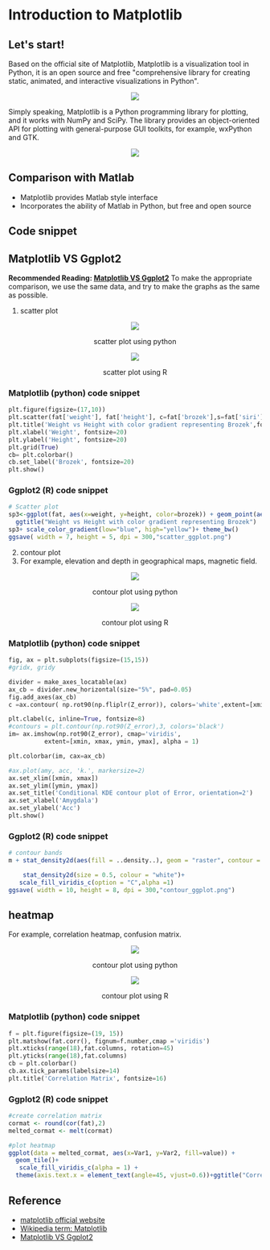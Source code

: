 # Introduction to Matplotlib

## Let's start!
Based on the official site of Matplotlib, Matplotlib is a visualization tool in Python, it is an open source and free "comprehensive library for creating static, animated, and interactive visualizations in Python".
<div align="center">
  <img src="./intro.png" />
</div>

Simply speaking, Matplotlib is a Python programming library for plotting, and it works with NumPy and SciPy. The library provides an object-oriented API for plotting with general-purpose GUI toolkits, for example, wxPython and GTK.
<div align="center">
  <img src="./matplotlib-tutorial.png" />
</div>

## Comparison with Matlab
- Matplotlib provides Matlab style interface
- Incorporates the ability of Matlab in Python, but free and open source 

## Code snippet

## Matplotlib VS Ggplot2
**Recommended Reading: [Matplotlib VS Ggplot2](https://towardsdatascience.com/matplotlib-vs-ggplot2-c86dd35a9378)**
To make the appropriate comparison, we use the same data, and try to make the graphs as the same as possible.

1. scatter plot
<div align="center">
<img src="./scatter_python.png"/>
<p>scatter plot using python</P>
<img src="./scatter_r.png"/>
<p>scatter plot using R</P>
</div>

### Matplotlib (python) code snippet
```python
plt.figure(figsize=(17,10))
plt.scatter(fat['weight'], fat['height'], c=fat['brozek'],s=fat['siri']**2 , alpha=0.7,cmap = 'gnuplot2')
plt.title('Weight vs Height with color gradient representing Brozek',fontsize=25)
plt.xlabel('Weight', fontsize=20)
plt.ylabel('Height', fontsize=20)
plt.grid(True)
cb= plt.colorbar()
cb.set_label('Brozek', fontsize=20)
plt.show()
```

### Ggplot2 (R) code snippet
```R
# Scatter plot
sp3<-ggplot(fat, aes(x=weight, y=height, color=brozek)) + geom_point(aes(size = siri), alpha=0.7) +
  ggtitle("Weight vs Height with color gradient representing Brozek")
sp3+ scale_color_gradient(low="blue", high="yellow")+ theme_bw()
ggsave( width = 7, height = 5, dpi = 300,"scatter_ggplot.png")
```

2. contour plot
3. For example, elevation and depth in geographical maps, magnetic field. 
<div align="center">
<img src="./contour_python.png"/>
<p>contour plot using python</P>
<img src="./contour_r.png"/>
<p>contour plot using R</P>
</div>

### Matplotlib (python) code snippet
```python
fig, ax = plt.subplots(figsize=(15,15))
#gridx, gridy 

divider = make_axes_locatable(ax)
ax_cb = divider.new_horizontal(size="5%", pad=0.05)
fig.add_axes(ax_cb)
c =ax.contour( np.rot90(np.fliplr(Z_error)), colors='white',extent=[xmin, xmax, ymin, ymax])

plt.clabel(c, inline=True, fontsize=8)
#contours = plt.contour(np.rot90(Z_error),3, colors='black')
im= ax.imshow(np.rot90(Z_error), cmap='viridis',
          extent=[xmin, xmax, ymin, ymax], alpha = 1)

plt.colorbar(im, cax=ax_cb)

#ax.plot(amy, acc, 'k.', markersize=2)
ax.set_xlim([xmin, xmax])
ax.set_ylim([ymin, ymax])
ax.set_title('Conditional KDE contour plot of Error, orientation=2')
ax.set_xlabel('Amygdala')
ax.set_ylabel('Acc')
plt.show()
```

### Ggplot2 (R) code snippet
```R
# contour bands
m + stat_density2d(aes(fill = ..density..), geom = "raster", contour = FALSE)+ 

    stat_density2d(size = 0.5, colour = "white")+
   scale_fill_viridis_c(option = "C",alpha =1) 
ggsave( width = 10, height = 8, dpi = 300,"contour_ggplot.png")
```

## heatmap
For example, correlation heatmap, confusion matrix.
<div align="center">
<img src="./heatmap_python.png"/>
<p>contour plot using python</P>
<img src="./heatmap_r.png"/>
<p>contour plot using R</P>
</div>

### Matplotlib (python) code snippet
```python
f = plt.figure(figsize=(19, 15))
plt.matshow(fat.corr(), fignum=f.number,cmap ='viridis')
plt.xticks(range(18),fat.columns, rotation=45) 
plt.yticks(range(18),fat.columns) 
cb = plt.colorbar()
cb.ax.tick_params(labelsize=14)
plt.title('Correlation Matrix', fontsize=16)
```

### Ggplot2 (R) code snippet
```R
#create correlation matrix
cormat <- round(cor(fat),2)
melted_cormat <- melt(cormat)

#plot heatmap
ggplot(data = melted_cormat, aes(x=Var1, y=Var2, fill=value)) + 
  geom_tile()+
   scale_fill_viridis_c(alpha = 1) +
  theme(axis.text.x = element_text(angle=45, vjust=0.6))+ggtitle("Correlation Matrix")
```


## Reference
- [matplotlib official website](https://matplotlib.org/)
- [Wikipedia term: Matplotlib](https://en.wikipedia.org/wiki/Matplotlib)
- [Matplotlib VS Ggplot2](https://towardsdatascience.com/matplotlib-vs-ggplot2-c86dd35a9378)
